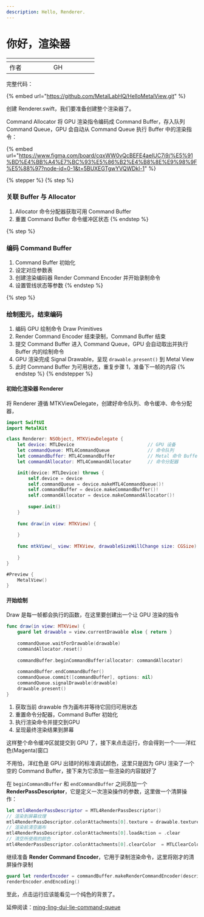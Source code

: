 ```yaml
---
description: Hello, Renderer.
---
```


# 你好，渲染器

<table data-header-hidden><thead><tr><th width="100"></th><th width="100"></th></tr></thead><tbody><tr><td>作者</td><td>GH</td></tr></tbody></table>

完整代码：

{% embed url="https://github.com/MetalLabHQ/HelloMetalView.git" %}

创建 Renderer.swift，我们要准备创建整个渲染器了。

Command Allocator 将 GPU 渲染指令编码成 Command Buffer，存入队列 Command Queue，GPU 会自动从 Command Queue 执行 Buffer 中的渲染指令：

{% embed url="https://www.figma.com/board/cqxWW0vQcBEFE4aeIUC7i9/%E5%91%BD%E4%BB%A4%E7%BC%93%E5%86%B2%E4%B8%8E%E9%98%9F%E5%88%97?node-id=0-1&t=5BUXEGTgwYVQWDkl-1" %}

{% stepper %}
{% step %}
### 关联 Buffer 与 Allocator

1. Allocator 命令分配器获取可用 Command Buffer
2. 重置 Command Buffer 命令缓冲区状态
{% endstep %}

{% step %}
### 编码 Command Buffer

1. Command Buffer 初始化
2. 设定对应参数表
3. 创建渲染编码器 Render Command Encoder 并开始录制命令
4. 设置管线状态等参数
{% endstep %}

{% step %}
### 绘制图元，结束编码

1. 编码 GPU 绘制命令 Draw Primitives
2. Render Command Encoder 结束录制，Command Buffer 结束
3. 提交 Command Buffer 进入 Command Queue，GPU 会自动取出并执行 Buffer 内的绘制命令
4. GPU 渲染完成 Signal Drawable，呈现 `drawable.present()` 到 Metal View
5. 此时 Command Buffer 为可用状态，重复步骤 1，准备下一帧的内容
{% endstep %}
{% endstepper %}

#### 初始化渲染器 Renderer

将 Renderer 遵循 MTKViewDelegate，创建好命令队列、命令缓冲、命令分配器，

```swift
import SwiftUI
import MetalKit

class Renderer: NSObject, MTKViewDelegate {
    let device: MTLDevice                           // GPU 设备
    let commandQueue: MTL4CommandQueue              // 命令队列
    let commandBuffer: MTL4CommandBuffer            // Metal 命令 Buffer
    let commandAllocator: MTL4CommandAllocator      // 命令分配器

    init(device: MTLDevice) throws {
        self.device = device
        self.commandQueue = device.makeMTL4CommandQueue()!
        self.commandBuffer = device.makeCommandBuffer()!
        self.commandAllocator = device.makeCommandAllocator()!
        
        super.init()
    }
    
    func draw(in view: MTKView) {
        
    }
    
    func mtkView(_ view: MTKView, drawableSizeWillChange size: CGSize) {
        
    }
}

#Preview {
    MetalView()
}
```

#### 开始绘制

Draw 是每一帧都会执行的函数，在这里要创建出一个让 GPU 渲染的指令

```swift
func draw(in view: MTKView) {
    guard let drawable = view.currentDrawable else { return }
    
    commandQueue.waitForDrawable(drawable)
    commandAllocator.reset()
    
    commandBuffer.beginCommandBuffer(allocator: commandAllocator)
    
    commandBuffer.endCommandBuffer()
    commandQueue.commit([commandBuffer], options: nil)
    commandQueue.signalDrawable(drawable)
    drawable.present()
}
```

1. 获取当前 drawable 作为画布并等待它回归可用状态
2. 重置命令分配器，Command Buffer 初始化
3. 执行渲染命令并提交到GPU
4. 呈现最终渲染结果到屏幕

这样整个命令缓冲区就提交到 GPU 了，接下来点击运行，你会得到一个——洋红色(Magenta)窗口

不用怕，洋红色是 GPU 出错时的标准调试颜色，这里只是因为 GPU 渲染了一个空的 Command Buffer，接下来为它添加一些渲染的内容就好了

在 `beginCommandBuffer` 和 `endCommandBuffer` 之间添加一个 **RenderPassDescriptor**，它是定义一次渲染操作的参数，这里做一个清屏操作：

```swift
let mtl4RenderPassDescriptor = MTL4RenderPassDescriptor()
// 渲染到屏幕纹理
mtl4RenderPassDescriptor.colorAttachments[0].texture = drawable.texture
// 渲染前清空画布
mtl4RenderPassDescriptor.colorAttachments[0].loadAction = .clear
// 清空所使用的颜色
mtl4RenderPassDescriptor.colorAttachments[0].clearColor  = MTLClearColor(red: 0.2, green: 0.2, blue: 0.25, alpha: 1.0)
```

继续准备 **Render Command Encoder**，它用于录制渲染命令，这里将刚才的清屏操作录制

```swift
guard let renderEncoder = commandBuffer.makeRenderCommandEncoder(descriptor: mtl4RenderPassDescriptor, options: MTL4RenderEncoderOptions()) else { return }
renderEncoder.endEncoding()
```

至此，点击运行应该能看见一个纯色的背景了。

延伸阅读：[ming-ling-dui-lie-command-queue](../ming-ling-dui-lie-command-queue/ "mention")
